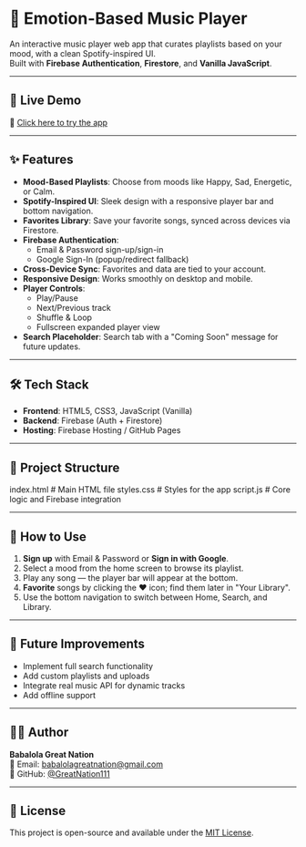 # 🎵 Emotion-Based Music Player

An interactive music player web app that curates playlists based on your mood, with a clean Spotify-inspired UI.  
Built with **Firebase Authentication**, **Firestore**, and **Vanilla JavaScript**.

---

## 🚀 Live Demo
🔗 [Click here to try the app](https://GreatNation111.github.io/Emotion-Based-Music-Player/)

---

## ✨ Features
- **Mood-Based Playlists**: Choose from moods like Happy, Sad, Energetic, or Calm.
- **Spotify-Inspired UI**: Sleek design with a responsive player bar and bottom navigation.
- **Favorites Library**: Save your favorite songs, synced across devices via Firestore.
- **Firebase Authentication**:
  - Email & Password sign-up/sign-in
  - Google Sign-In (popup/redirect fallback)
- **Cross-Device Sync**: Favorites and data are tied to your account.
- **Responsive Design**: Works smoothly on desktop and mobile.
- **Player Controls**:
  - Play/Pause
  - Next/Previous track
  - Shuffle & Loop
  - Fullscreen expanded player view
- **Search Placeholder**: Search tab with a "Coming Soon" message for future updates.

---

## 🛠️ Tech Stack
- **Frontend**: HTML5, CSS3, JavaScript (Vanilla)
- **Backend**: Firebase (Auth + Firestore)
- **Hosting**: Firebase Hosting / GitHub Pages

---

## 📂 Project Structure
index.html # Main HTML file
styles.css # Styles for the app
script.js # Core logic and Firebase integration


---

## 📌 How to Use
1. **Sign up** with Email & Password or **Sign in with Google**.
2. Select a mood from the home screen to browse its playlist.
3. Play any song — the player bar will appear at the bottom.
4. **Favorite** songs by clicking the ❤️ icon; find them later in "Your Library".
5. Use the bottom navigation to switch between Home, Search, and Library.

---

## 🔮 Future Improvements
- Implement full search functionality
- Add custom playlists and uploads
- Integrate real music API for dynamic tracks
- Add offline support

---

## 👨‍💻 Author
**Babalola Great Nation**  
💌 Email: [babalolagreatnation@gmail.com](mailto:babalolagreatnation@gmail.com)  
🐙 GitHub: [@GreatNation111](https://github.com/GreatNation111)

---

## 📜 License
This project is open-source and available under the [MIT License](LICENSE).

